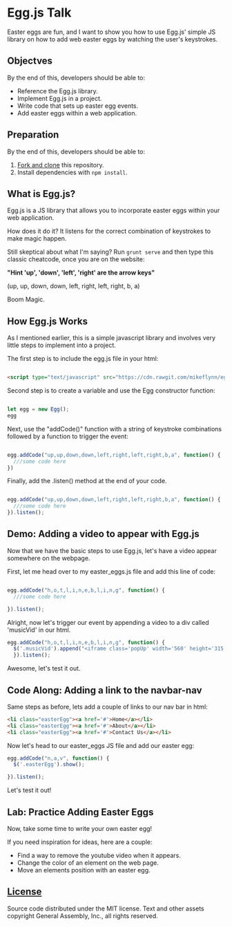 # Egg.js Talk

Easter eggs are fun, and I want to show you how to use
Egg.js' simple JS library on how to add web easter eggs by watching the user's keystrokes.

## Objectves

By the end of this, developers should be able to:

-   Reference the Egg.js library.
-   Implement Egg.js in a project.
-   Write code that sets up easter egg events.
-   Add easter eggs within a web application.

## Preparation

By the end of this, developers should be able to:

1.  [Fork and clone](https://github.com/ga-wdi-boston/meta/wiki/ForkAndClone)
    this repository.
1.  Install dependencies with `npm install`.


## What is Egg.js?

Egg.js is a JS library that allows you to incorporate easter eggs within your web application.

How does it do it? It listens for the correct combination of keystrokes to make magic happen.

Still skeptical about what I'm saying? Run `grunt serve` and then type this classic cheatcode, once you are on the website:

**"Hint 'up', 'down', 'left', 'right' are the arrow keys"**

(up, up, down, down, left, right, left, right, b, a)

Boom Magic.

## How Egg.js Works

As I mentioned earlier, this is a simple javascript library and involves very little steps to implement into a project.

The first step is to include the egg.js file in your html:

```html

<script type="text/javascript" src="https://cdn.rawgit.com/mikeflynn/egg.js/master/egg.min.js"></script>

```

Second step is to create a variable and use the Egg constructor function:

```js

let egg = new Egg();
egg

```

Next, use the "addCode()" function with a string of keystroke combinations followed by a function to trigger the event:

```js

egg.addCode("up,up,down,down,left,right,left,right,b,a", function() {
  ///some code here
})

```
Finally, add the .listen() method at the end of your code.

```js

egg.addCode("up,up,down,down,left,right,left,right,b,a", function() {
  ///some code here
}).listen();

```

## Demo: Adding a video to appear with Egg.js

Now that we have the basic steps to use Egg.js, let's
have a video appear somewhere on the webpage.

First, let me head over to my easter_eggs.js file and add this line of code:

```js

egg.addCode("h,o,t,l,i,n,e,b,l,i,n,g", function() {
  ///some code here

}).listen();

```

Alright, now let's trigger our event by appending a video to a div called 'musicVid' in our html.

```js
egg.addCode("h,o,t,l,i,n,e,b,l,i,n,g", function() {
  $('.musicVid').append("<iframe class='popUp' width='560' height='315' src='https://www.youtube.com/embed/uxpDa-c-4Mc?autoplay=1&start=20' frameborder='0' allowfullscreen autoplay></iframe>");
  }).listen();

```

Awesome, let's test it out.

## Code Along: Adding a link to the navbar-nav

Same steps as before, lets add a couple of links to our nav bar in html:

```html
<li class="easterEgg"><a href='#'>Home</a></li>
<li class="easterEgg"><a href='#'>About</a></li>
<li class="easterEgg"><a href='#'>Contact Us</a></li>

```

Now let's head to our easter_eggs JS file and add our easter egg:

```js
egg.addCode("n,a,v", function() {
  $('.easterEgg').show();

}).listen();

```

Let's test it out!

## Lab: Practice Adding Easter Eggs

Now, take some time to write your own easter egg!

If you need inspiration for ideas, here are a couple:

-  Find a way to remove the youtube video when it appears.
- Change the color of an element on the web page.
- Move an elements position with an easter egg.

## [License](LICENSE)

Source code distributed under the MIT license. Text and other assets copyright
General Assembly, Inc., all rights reserved.
